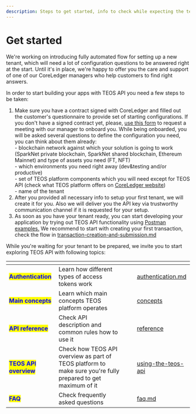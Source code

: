 ```yaml
---
description: Steps to get started, info to check while expecting the tenant
---
```


# Get started

We're working on introducing fully automated flow for setting up a new tenant, which will need a lot of configuration questions to be answered right at the start. Until it's in place, we're happy to offer you the care and support of one of our CoreLedger managers who help customers to find right answers.

In order to start building your apps with TEOS API you need a few steps to be taken:

1. Make sure you have a contract signed with CoreLedger and filled out the customer's questionnaire to provide set of starting configurations. If you don't have a signed contract yet, please, [use this form](https://coreledger.net/contact/) to request a meeting with our manager to onboard you. While being onboarded, you will be asked several questions to define the configuration you need, you can think about them already:\
   \- blockchain network against which your solution is going to work (SparkNet private blockchain, SparkNet shared blockchain, Ethereum Mainnet) and type of assets you need (FT, NFT)\
   \- which environments you need right away (dev\&testing and/or productive)\
   \- set of TEOS platform components which you will need except for TEOS API (check what TEOS platform offers on [CoreLedger website](https://coreledger.net/))\
   \- name of the tenant
2. After you provided all necessary info to setup your first tenant, we will create it for you. Also we will deliver you the API key via trustworthy communication channel if it is requested for your setup.&#x20;
3. As soon as you have your tenant ready, you can start developing your application by trying out TEOS API functionality using [Postman examples.](https://github.com/CoreLedger-TEOS/API) We recommend to start with creating your first transaction, check the flow in [transaction-creation-and-submission.md](overview/transaction-creation-and-submission.md "mention")

While you're waiting for your tenant to be prepared, we invite you to start exploring TEOS API with following topics:

<table data-view="cards"><thead><tr><th></th><th></th><th></th><th></th><th data-hidden data-card-target data-type="content-ref"></th></tr></thead><tbody><tr><td><mark style="color:blue;"><strong>Authentication</strong></mark></td><td>Learn how different types of access tokens work</td><td></td><td></td><td><a href="using-the-teos-api/authentication.md">authentication.md</a></td></tr><tr><td><mark style="color:blue;"><strong>Main concepts</strong></mark></td><td>Learn which main concepts TEOS platform operates</td><td></td><td></td><td><a href="using-the-teos-api/concepts/">concepts</a></td></tr><tr><td><mark style="color:blue;"><strong>API reference</strong></mark></td><td>Check API description and common rules how to use it</td><td></td><td></td><td><a href="reference/">reference</a></td></tr><tr><td><mark style="color:blue;"><strong>TEOS API overview</strong></mark></td><td>Check how TEOS API overview as part of TEOS platform to make sure you're fully prepared to get maximum of it</td><td></td><td></td><td><a href="using-the-teos-api/">using-the-teos-api</a></td></tr><tr><td><mark style="color:blue;"><strong>FAQ</strong></mark></td><td>Check frequently asked questions</td><td></td><td></td><td><a href="faq.md">faq.md</a></td></tr></tbody></table>
